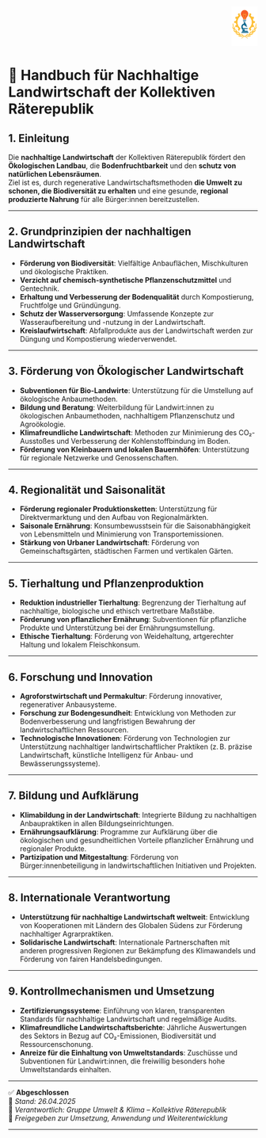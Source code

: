 <p align="right">
  <img src="https://raw.githubusercontent.com/hades-dux/Kollektive-Raeterepublik/main/Meta_und_Systemstruktur/logo_offiziell.png" alt="Logo der Kollektiven Räterepublik" height="80">
</p>

<!--
Autor: Fabio Weidner
Version: 1.0
Sektion: Umwelt & Klima
Veröffentlichung: April 2025
-->

# 🌱 Handbuch für Nachhaltige Landwirtschaft der Kollektiven Räterepublik

## 1. Einleitung

Die **nachhaltige Landwirtschaft** der Kollektiven Räterepublik fördert den **Ökologischen Landbau**, die **Bodenfruchtbarkeit** und den **schutz von natürlichen Lebensräumen**.  
Ziel ist es, durch regenerative Landwirtschaftsmethoden **die Umwelt zu schonen, die Biodiversität zu erhalten** und eine gesunde, **regional produzierte Nahrung** für alle Bürger:innen bereitzustellen.

---

## 2. Grundprinzipien der nachhaltigen Landwirtschaft

- **Förderung von Biodiversität**: Vielfältige Anbauflächen, Mischkulturen und ökologische Praktiken.
- **Verzicht auf chemisch-synthetische Pflanzenschutzmittel** und Gentechnik.
- **Erhaltung und Verbesserung der Bodenqualität** durch Kompostierung, Fruchtfolge und Gründüngung.
- **Schutz der Wasserversorgung**: Umfassende Konzepte zur Wasseraufbereitung und -nutzung in der Landwirtschaft.
- **Kreislaufwirtschaft**: Abfallprodukte aus der Landwirtschaft werden zur Düngung und Kompostierung wiederverwendet.

---

## 3. Förderung von Ökologischer Landwirtschaft

- **Subventionen für Bio-Landwirte**: Unterstützung für die Umstellung auf ökologische Anbaumethoden.
- **Bildung und Beratung**: Weiterbildung für Landwirt:innen zu ökologischen Anbaumethoden, nachhaltigem Pflanzenschutz und Agroökologie.
- **Klimafreundliche Landwirtschaft**: Methoden zur Minimierung des CO₂-Ausstoßes und Verbesserung der Kohlenstoffbindung im Boden.
- **Förderung von Kleinbauern und lokalen Bauernhöfen**: Unterstützung für regionale Netzwerke und Genossenschaften.

---

## 4. Regionalität und Saisonalität

- **Förderung regionaler Produktionsketten**: Unterstützung für Direktvermarktung und den Aufbau von Regionalmärkten.
- **Saisonale Ernährung**: Konsumbewusstsein für die Saisonabhängigkeit von Lebensmitteln und Minimierung von Transportemissionen.
- **Stärkung von Urbaner Landwirtschaft**: Förderung von Gemeinschaftsgärten, städtischen Farmen und vertikalen Gärten.

---

## 5. Tierhaltung und Pflanzenproduktion

- **Reduktion industrieller Tierhaltung**: Begrenzung der Tierhaltung auf nachhaltige, biologische und ethisch vertretbare Maßstäbe.
- **Förderung von pflanzlicher Ernährung**: Subventionen für pflanzliche Produkte und Unterstützung bei der Ernährungsumstellung.
- **Ethische Tierhaltung**: Förderung von Weidehaltung, artgerechter Haltung und lokalem Fleischkonsum.

---

## 6. Forschung und Innovation

- **Agroforstwirtschaft und Permakultur**: Förderung innovativer, regenerativer Anbausysteme.
- **Forschung zur Bodengesundheit**: Entwicklung von Methoden zur Bodenverbesserung und langfristigen Bewahrung der landwirtschaftlichen Ressourcen.
- **Technologische Innovationen**: Förderung von Technologien zur Unterstützung nachhaltiger landwirtschaftlicher Praktiken (z. B. präzise Landwirtschaft, künstliche Intelligenz für Anbau- und Bewässerungssysteme).

---

## 7. Bildung und Aufklärung

- **Klimabildung in der Landwirtschaft**: Integrierte Bildung zu nachhaltigen Anbaupraktiken in allen Bildungseinrichtungen.
- **Ernährungsaufklärung**: Programme zur Aufklärung über die ökologischen und gesundheitlichen Vorteile pflanzlicher Ernährung und regionaler Produkte.
- **Partizipation und Mitgestaltung**: Förderung von Bürger:innenbeteiligung in landwirtschaftlichen Initiativen und Projekten.

---

## 8. Internationale Verantwortung

- **Unterstützung für nachhaltige Landwirtschaft weltweit**: Entwicklung von Kooperationen mit Ländern des Globalen Südens zur Förderung nachhaltiger Agrarpraktiken.
- **Solidarische Landwirtschaft**: Internationale Partnerschaften mit anderen progressiven Regionen zur Bekämpfung des Klimawandels und Förderung von fairen Handelsbedingungen.

---

## 9. Kontrollmechanismen und Umsetzung

- **Zertifizierungssysteme**: Einführung von klaren, transparenten Standards für nachhaltige Landwirtschaft und regelmäßige Audits.
- **Klimafreundliche Landwirtschaftsberichte**: Jährliche Auswertungen des Sektors in Bezug auf CO₂-Emissionen, Biodiversität und Ressourcenschonung.
- **Anreize für die Einhaltung von Umweltstandards**: Zuschüsse und Subventionen für Landwirt:innen, die freiwillig besonders hohe Umweltstandards einhalten.

---

✅ **Abgeschlossen**  
📅 *Stand: 26.04.2025*  
🏩 *Verantwortlich: Gruppe Umwelt & Klima – Kollektive Räterepublik*  
🔐 *Freigegeben zur Umsetzung, Anwendung und Weiterentwicklung*

---

